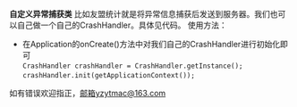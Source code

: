 **自定义异常捕获类**
比如友盟统计就是将异常信息捕获后发送到服务器。我们也可以自己做一个自己的CrashHandler。具体见代码。
使用方法：
- 在Application的onCreate()方法中对我们自己的CrashHandler进行初始化即可  
	`CrashHandler crashHandler = CrashHandler.getInstance();`  
    `crashHandler.init(getApplicationContext());`  

如有错误欢迎指正，邮箱yzytmac@163.com
